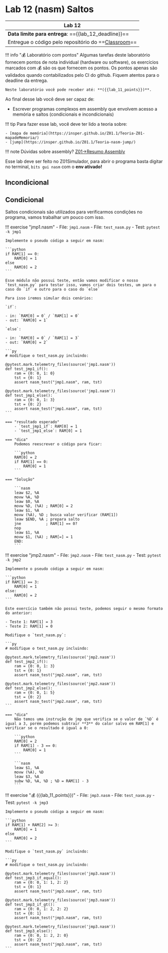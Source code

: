 # Lab 12 (nasm) Saltos

| Lab 12                                                                      |
|-----------------------------------------------------------------------------|
| **Data limite para entrega**: =={{lab_12_deadline}}==                       |
| Entregue o código pelo repositório do ==[Classroom]({{lab_11_classroom}})== |

!!! info "💰 Laboratório com pontos"
    Algumas tarefas deste laboratório fornecem pontos de nota individual (hardware ou software), os exercícios marcados com 💰 são os que fornecem os pontos. Os pontos apenas são validados quando contabilizados pelo CI do github. Fiquem atentos para o deadline da entrega.
    
    Neste laboratório você pode receber até: **({{lab_11_points}})**.

Ao final desse lab você deve ser capaz de:

- Escrever programas complexos em assembly que envolvem acesso a memória e saltos (condicionais e incondicionais)

!!! tip
    Para fazer esse lab, você deve ter lido a teoria sobre:
    
    - [mapa de memória](https://insper.github.io/Z01.1/Teoria-Z01-mapadeMemoria/)
    - [jump](https://insper.github.io/Z01.1/Teoria-nasm-jump/)

!!! note
    Dúvidas sobre assembly? [Z01->Resumo Assembly](https://insper.github.io/Z01.1/Util-Resumo-Assembly/)

Esse lab deve ser feito no Z01Simulador, para abrir o programa basta digitar no terminal, `bits gui nasm` com o **env ativado!**

## Incondicional

<!--
!!! exercise "lcd1.nasm" 
    - File: `lcd1.nasm`
    - Test: Visual no simulador
    
    Task: Preencha todos os px do LCD de preto!
    
    === "resultado esperado"
        ![](figs/F-Assembly/lab2-jmp1.png){width=350}
        
    === "solucão"
        
        Irei usar o RAM[0] para salvar o contador, que será incrementado a partir do endeço base do LCD `16384` até a onde o programa executar.
        
        > Neste exemplo, o valor final do loop não está sendo controlado!!
        
        ```nasm
        leaw $16384, %A
        movw %A, %D
        leaw $0, %A
        movw %D, (%A)
        
        LOOP:
          leaw $0, %A
          movw (%A), %D
          addw $1, %D, (%A)
          movw %D, %A
          movw $-1, (%A)
          leaw $LOOP, %A
          jmp
          nop
        ```
-->

## Condicional

Saltos condicionais são utilizados para verificarmos condições no programa, vamos trabalhar um pouco com isso.


!!! exercise "jmp1.nasm" 
    - File: `jmp1.nasm`
    - File: `test_nasm.py`
    - Test: `pytest -k jmp1`
    
    Implemente o pseudo código a seguir em nasm:
    
    ```python
    if RAM[1] == 0: 
        RAM[0] = 1
    else
        RAM[0] = 2
    ```
    
    Esse módulo não possui teste, então vamos modificar o nosso `test_nasm.py` para testar isso, vamos criar dois testes, um para o caso do `if` e outro para o caso do `else`
    
    Para isso iremos simular dois cenários: 
    
    `if`:
    
    - in: `RAM[0] = 0` / `RAM[1] = 0`
    - out: `RAM[0] = 1`
    
    `else`:
    
    - in: `RAM[0] = 0` / `RAM[1] = 3`
    - out: `RAM[0] = 2`
    
    ```py
    # modifique o test_nasm.py incluindo:
    
    @pytest.mark.telemetry_files(source('jmp1.nasm'))
    def test_jmp1_if():
        ram = {0: 0, 1: 0}
        tst = {0: 1}
        assert nasm_test("jmp1.nasm", ram, tst)

    @pytest.mark.telemetry_files(source('jmp1.nasm'))
    def test_jmp1_else():
        ram = {0: 0, 1: 3}
        tst = {0: 2}
        assert nasm_test("jmp1.nasm", ram, tst)
    ```
    
    === "resultado esperado"
        - `test_jmp1_if`: RAM[0] = 1
        - `test_jmp1_else`: RAM[0] = 1
        
    === "dica"
        Podemos reescrever o código para ficar:

        ```python
        RAM[0] = 2
        if RAM[1] == 0: 
            RAM[0] = 1
        ```
    
    === "Solução"
    
        ```nasm
        leaw $2, %A
        movw %A, %D
        leaw $0, %A
        movw %D, (%A) ; RAM[0] = 2
        leaw $1, %A
        movw (%A), %D ; busca valor verificar (RAM[1])
        leaw $END, %A ; prepara salto
        jne           ; RAM[1] == 0?
        nop
        leaw $1, %A
        movw $1, (%A) ; RAM[=] = 1
        END:          
        ```
        
!!! exercise "jmp2.nasm" 
    - File: `jmp2.nasm`
    - File: `test_nasm.py`
    - Test: `pytest -k jmp2`
    
    Implemente o pseudo código a seguir em nasm:
    
    ```python
    if RAM[1] == 3: 
        RAM[0] = 1
    else:
        RAM[0] = 2
    ```
    
    Este exercício também não possui teste, podemos seguir o mesmo formato do anterior:
        
    - Teste 1: RAM[1] = 3
    - Teste 2: RAM[1] = 0
        
    Modifique o `test_nasm.py`:
    
    ```py
    # modifique o test_nasm.py incluindo:
    
    @pytest.mark.telemetry_files(source('jmp2.nasm'))
    def test_jmp2_if():
        ram = {0: 0, 1: 3}
        tst = {0: 1}
        assert nasm_test("jmp2.nasm", ram, tst)

    @pytest.mark.telemetry_files(source('jmp2.nasm'))
    def test_jmp2_else():
        ram = {0: 0, 1: 5}
        tst = {0: 2}
        assert nasm_test("jmp2.nasm", ram, tst)
    ```
        
    === "dica"
        Não temos uma instrução de jmp que verifica se o valor de `%D` é igual a 3, porém podemos subtrair **3** do calor salvo em RAM[1] e verificar se o resultado é igual a 0:
        
        ```python
        RAM[0] = 2
        if RAM[1] - 3 == 0: 
            RAM[0] = 1
        ```
        
        ```nasm
        leaw $1, %A
        movw (%A), %D
        leaw $3, %A
        subw %D, %A, %D ; %D = RAM[1] - 3
        ```

!!! exercise "💰 ({{lab_11_points}})"
    - File: `jmp3.nasm`
    - File: `test_nasm.py`
    - Test: `pytest -k jmp3`
    
    Implemente o pseudo código a seguir em nasm:
    
    ```python
    if RAM[1] + RAM[2] >= 3: 
        RAM[0] = 1
    else
        RAM[0] = 2
    ```
    
    Modifique o `test_nasm.py` incluindo:
    
    ```py
    # modifique o test_nasm.py incluindo:
    
    @pytest.mark.telemetry_files(source('jmp3.nasm'))
    def test_jmp3_if_equal():
        ram = {0: 0, 1: 1, 2: 2}
        tst = {0: 1}
        assert nasm_test("jmp3.nasm", ram, tst)

    @pytest.mark.telemetry_files(source('jmp3.nasm'))
    def test_jmp3_if_gt():
        ram = {0: 0, 1: 2, 2: 2}
        tst = {0: 1}
        assert nasm_test("jmp3.nasm", ram, tst)

    @pytest.mark.telemetry_files(source('jmp3.nasm'))
    def test_jmp3_else():
        ram = {0: 0, 1: 2, 2: 0}
        tst = {0: 2}
        assert nasm_test("jmp3.nasm", ram, tst)
    ```

        
<!--

!!! example "jmp4.nasm" 
    - File: `jmp4.nasm`
    - Test: Visual
    
    Task: Acione a metade superior dos pxs do LCD de preto.
    
    ![](figs/F-Assembly/lab2-jmp5.png){width=350}
-->
